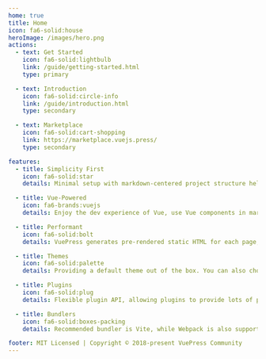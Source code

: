 ```yaml
---
home: true
title: Home
icon: fa6-solid:house
heroImage: /images/hero.png
actions:
  - text: Get Started
    icon: fa6-solid:lightbulb
    link: /guide/getting-started.html
    type: primary

  - text: Introduction
    icon: fa6-solid:circle-info
    link: /guide/introduction.html
    type: secondary

  - text: Marketplace
    icon: fa6-solid:cart-shopping
    link: https://marketplace.vuejs.press/
    type: secondary

features:
  - title: Simplicity First
    icon: fa6-solid:star
    details: Minimal setup with markdown-centered project structure helps you focus on writing.

  - title: Vue-Powered
    icon: fa6-brands:vuejs
    details: Enjoy the dev experience of Vue, use Vue components in markdown, and develop custom themes with Vue.

  - title: Performant
    icon: fa6-solid:bolt
    details: VuePress generates pre-rendered static HTML for each page, and runs as an SPA once a page is loaded.

  - title: Themes
    icon: fa6-solid:palette
    details: Providing a default theme out of the box. You can also choose a community theme or create your own one.

  - title: Plugins
    icon: fa6-solid:plug
    details: Flexible plugin API, allowing plugins to provide lots of plug-and-play features for your site.

  - title: Bundlers
    icon: fa6-solid:boxes-packing
    details: Recommended bundler is Vite, while Webpack is also supported. Choose the one you like!

footer: MIT Licensed | Copyright © 2018-present VuePress Community
---
```

